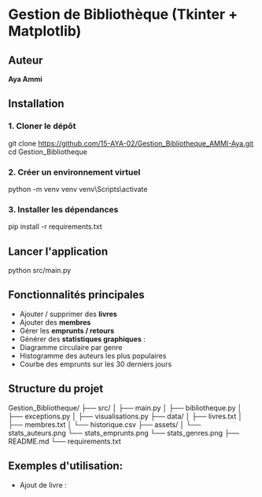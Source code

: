 # Gestion de Bibliothèque (Tkinter + Matplotlib)

## Auteur
**Aya Ammi**

## Installation

### 1. Cloner le dépôt
git clone https://github.com/15-AYA-02/Gestion_Bibliotheque_AMMI-Aya.git
cd Gestion_Bibliotheque
### 2. Créer un environnement virtuel 
python -m venv venv
venv\Scripts\activate
### 3. Installer les dépendances
pip install -r requirements.txt
##  Lancer l'application
python src/main.py

## Fonctionnalités principales

-  Ajouter / supprimer des **livres**
-  Ajouter des **membres**
- Gérer les **emprunts / retours**
-  Générer des **statistiques graphiques** :
  - Diagramme circulaire par genre
  - Histogramme des auteurs les plus populaires
  - Courbe des emprunts sur les 30 derniers jours
## Structure du projet
Gestion_Bibliotheque/
├── src/
│   ├── main.py
│   ├── bibliotheque.py
│   ├── exceptions.py
│   ├── visualisations.py
├── data/
│   ├── livres.txt
│   ├── membres.txt
│   └── historique.csv
├── assets/
│   └── stats_auteurs.png
    └── stats_emprunts.png
    └── stats_genres.png
├── README.md
└── requirements.txt
## Exemples d'utilisation:
- Ajout de livre :
  
